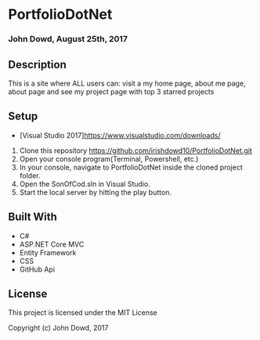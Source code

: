 # PortfolioDotNet

### John Dowd, August 25th, 2017

## Description
This is a site where ALL users can:  visit a my home page, about me page, about page and see my project page with top 3 starred projects

## Setup

* [Visual Studio 2017]https://www.visualstudio.com/downloads/

1. Clone this repository https://github.com/irishdowd10/PortfolioDotNet.git
2. Open your console program(Terminal, Powershell, etc.)
3. In your console, navigate to PortfolioDotNet inside the cloned project folder.
4. Open the SonOfCod.sln in Visual Studio.
5. Start the local server by hitting the play button.


## Built With

* C#
* ASP.NET Core MVC
* Entity Framework
* CSS
* GitHub Api

## License

This project is licensed under the MIT License

Copyright (c) John Dowd, 2017
